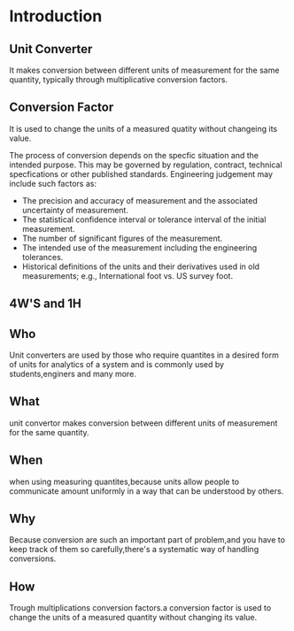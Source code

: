 # Introduction
## Unit Converter 
It makes conversion between different units of measurement for the same quantity, typically through multiplicative conversion factors.
## Conversion Factor
It is used to change the units of a measured quatity without changeing its value.


The process of conversion depends on the specfic situation and the intended purpose. This may be governed by regulation, contract, technical specfications or other published standards. Engineering judgement may include such factors as:
  - The precision and accuracy of measurement and the associated uncertainty of measurement.
  - The statistical confidence interval or tolerance interval of the initial measurement.
  - The number of significant figures of the measurement.
  - The intended use of the measurement including the engineering tolerances.
  - Historical definitions of the units and their derivatives used in old measurements; e.g., International foot vs. US survey foot.
## 4W'S and 1H
## Who
Unit converters are used by those who require quantites in a desired form of units for analytics of a system and is 
commonly used by students,enginers and many more.
## What
unit convertor makes conversion between different units of measurement for the same quantity.
## When
when using measuring quantites,because units allow people to communicate amount uniformly in a way that can be
understood by others.
## Why
Because conversion are such an important part of problem,and you have to keep track of them so carefully,there's a
systematic way of handling conversions.
## How
Trough multiplications conversion factors.a conversion factor is used to change the units of a measured quantity without
changing its value.
